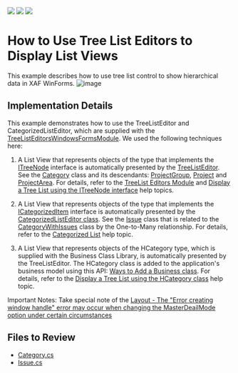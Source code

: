 <!-- default badges list -->
![](https://img.shields.io/endpoint?url=https://codecentral.devexpress.com/api/v1/VersionRange/128594891/22.2.6%2B)
[![](https://img.shields.io/badge/Open_in_DevExpress_Support_Center-FF7200?style=flat-square&logo=DevExpress&logoColor=white)](https://supportcenter.devexpress.com/ticket/details/E1125)
[![](https://img.shields.io/badge/📖_How_to_use_DevExpress_Examples-e9f6fc?style=flat-square)](https://docs.devexpress.com/GeneralInformation/403183)
<!-- default badges end -->



# How to Use Tree List Editors to Display List Views

This example describes how to use tree list control to show hierarchical data in XAF WinForms.
![image](https://github.com/DevExpress-Examples/XAF_how-to-use-tree-list-editors-to-display-list-views-e1125/assets/14300209/b08d7d3e-c32d-4b73-bd2f-f537f6770871)

## Implementation Details

This example demonstrates how to use the TreeListEditor and CategorizedListEditor, which are supplied with the [TreeListEditorsWindowsFormsModule](https://docs.devexpress.com/eXpressAppFramework/DevExpress.ExpressApp.TreeListEditors.Win.TreeListEditorsWindowsFormsModule). We used the following techniques here: 
1) A List View that represents objects of the type that implements the [ITreeNode](https://docs.devexpress.com/eXpressAppFramework/DevExpress.Persistent.Base.General.ITreeNode) interface is automatically presented by the [TreeListEditor](https://docs.devexpress.com/eXpressAppFramework/DevExpress.ExpressApp.TreeListEditors.Win.TreeListEditor).
See the [Category](./CS/EFCore/UseTreeListEF/UseTreeListEF.Module/BusinessObjects/Category.cs) class and its descendants: [ProjectGroup](./CS/EFCore/UseTreeListEF/UseTreeListEF.Module/BusinessObjects/ProjectGroup.cs), [Project](./CS/EFCore/UseTreeListEF/UseTreeListEF.Module/BusinessObjects/Project.cs) and [ProjectArea](./CS/EFCore/UseTreeListEF/UseTreeListEF.Module/BusinessObjects/ProjectArea.cs).
For details, refer to the [TreeList Editors Module](https://docs.devexpress.com/eXpressAppFramework/112836/application-shell-and-base-infrastructure/tree-list-editors/tree-list-editors-module-overview) and [Display a Tree List using the ITreeNode interface](https://docs.devexpress.com/eXpressAppFramework/112837/application-shell-and-base-infrastructure/tree-list-editors/display-a-tree-list-using-the-tree-node-interface) help topics.

2) A List View that represents objects of the type that implements the [ICategorizedItem](https://docs.devexpress.com/eXpressAppFramework/DevExpress.Persistent.Base.General.ICategorizedItem) interface is automatically presented by the [CategorizedListEditor class](https://docs.devexpress.com/eXpressAppFramework/DevExpress.ExpressApp.TreeListEditors.Win.CategorizedListEditor).
See the [Issue](./CS/EFCore/UseTreeListEF/UseTreeListEF.Module/BusinessObjects/Issue.cs) class that is related to the [CategoryWithIssues](./CS/EFCore/UseTreeListEF/UseTreeListEF.Module/BusinessObjects/CategoryWithIssues.cs)  class by the One-to-Many relationship.
For details, refer to the [Categorized List](https://docs.devexpress.com/eXpressAppFramework/112838/application-shell-and-base-infrastructure/tree-list-editors/categorized-list) help topic.

3) A List View that represents objects of the HCategory type, which is supplied with the Business Class Library, is automatically presented by the TreeListEditor.
The HCategory class is added to the application's business model using this API: [Ways to Add a Business class](https://docs.devexpress.com/eXpressAppFramework/112847/business-model-design-orm/ways-to-add-a-business-class).
For details, refer to the [Display a Tree List using the HCategory class](https://docs.devexpress.com/eXpressAppFramework/112839/application-shell-and-base-infrastructure/tree-list-editors/display-a-tree-list-using-the-category-class) help topic.

Important Notes:
Take special note of the <a href="https://www.devexpress.com/Support/Center/p/B181657">Layout - The "Error creating window handle" error may occur when changing the MasterDeailMode option under certain circumstances</a>



## Files to Review

- [Category.cs](CS/EFCore/UseTreeListEF/UseTreeListEF.Module/BusinessObjects/Category.cs)
- [Issue.cs](CS/EFCore/UseTreeListEF/UseTreeListEF.Module/BusinessObjects/Issue.cs)

